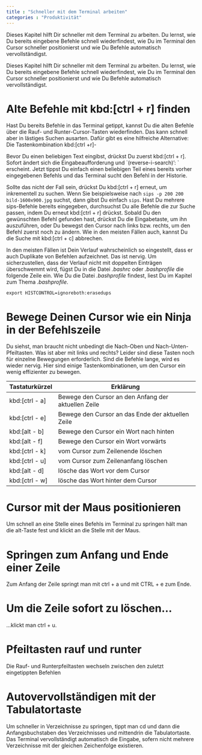 ```yaml
---
title : "Schneller mit dem Terminal arbeiten"
categories : "Produktivität"
---
```

Dieses Kapitel hilft Dir schneller mit dem Terminal zu arbeiten. Du lernst, wie Du bereits eingebene Befehle schnell wiederfindest, wie Du im Terminal den
Cursor schneller positionierst und wie Du Befehle automatisch vervollständigst.

Dieses Kapitel hilft Dir schneller mit dem Terminal zu arbeiten. Du
lernst, wie Du bereits eingebene Befehle schnell wiederfindest, wie Du
im Terminal den Cursor schneller positionierst und wie Du Befehle
automatisch vervollständigst.

# Alte Befehle mit kbd:\[ctrl + r\] finden

Hast Du bereits Befehle in das Terminal getippt, kannst Du die alten
Befehle über die Rauf- und Runter-Cursor-Tasten wiederfinden. Das kann
schnell aber in lästiges Suchen ausarten. Dafür gibt es eine hilfreiche
Alternative: Die Tastenkombination kbd:\[ctrl +r\]-

Bevor Du einen beliebigen Text eingibst, drückst Du zuerst kbd:\[ctrl +
r\]. Sofort ändert sich die Eingabeaufforderung und
\`(reverse-i-search)’: \` erscheint. Jetzt tippst Du einfach einen
beliebigen Teil eines bereits vorher eingegebenen Befehls und das
Terminal sucht den Befehl in der Historie.

Sollte das nicht der Fall sein, drückst Du kbd:\[ctrl + r\] erneut, um
inkrementell zu suchen. Wenn Sie beispielsweise nach `sips -p 200 200
bild-1600x900.jpg` suchst, dann gibst Du einfach `sips`. Hast Du mehrere
sips-Befehle bereits eingegeben, durchsuchst Du alle Befehle die zur
Suche passen, indem Du erneut kbd:\[ctrl + r\] drückst. Sobald Du den
gewünschten Befehl gefunden hast, drückst Du die Eingabetaste, um ihn
auszuführen, oder Du bewegst den Cursor nach links bzw. rechts, um den
Befehl zuerst noch zu ändern. Wie in den meisten Fällen auch, kannst Du
die Suche mit kbd:\[ctrl + c\] abbrechen.

In den meisten Fällen ist Dein Verlauf wahrscheinlich so eingestellt,
dass er auch Duplikate von Befehlen aufzeichnet. Das ist nervig. Um
sicherzustellen, dass der Verlauf nicht mit doppelten Einträgen
überschwemmt wird, fügst Du in die Datei *.bashrc* oder *.bashprofile*
die folgende Zeile ein. Wie Du die Datei *.bashprofile* findest, liest
Du im Kapitel zum Thema *.bashprofile*.

    export HISTCONTROL=ignoreboth:erasedups

# Bewege Deinen Cursor wie ein Ninja in der Befehlszeile

Du siehst, man braucht nicht unbedingt die Nach-Oben und
Nach-Unten-Pfeiltasten. Was ist aber mit links und rechts? Leider sind
diese Tasten noch für einzelne Bewegungen erforderlich. Sind die Befehle
lange, wird es wieder nervig. Hier sind einige Tastenkombinationen, um
den Cursor ein wenig effizienter zu
bewegen.

| Tastaturkürzel   | Erklärung                                           |
| ---------------- | --------------------------------------------------- |
| kbd:\[ctrl - a\] | Bewege den Cursor an den Anfang der aktuellen Zeile |
| kbd:\[ctrl - e\] | Bewege den Cursor an das Ende der aktuellen Zeile   |
| kbd:\[alt - b\]  | Bewege den Cursor ein Wort nach hinten              |
| kbd:\[alt - f\]  | Bewege den Cursor ein Wort vorwärts                 |
| kbd:\[ctrl - k\] | vom Cursor zum Zeilenende löschen                   |
| kbd:\[ctrl - u\] | vom Cursor zum Zeilenanfang löschen                 |
| kbd:\[alt - d\]  | lösche das Wort vor dem Cursor                      |
| kbd:\[ctrl - w\] | lösche das Wort hinter dem Cursor                   |

# Cursor mit der Maus positionieren

Um schnell an eine Stelle eines Befehls im Terminal zu springen hält man
die alt-Taste fest und klickt an die Stelle mit der Maus.

# Springen zum Anfang und Ende einer Zeile

Zum Anfang der Zeile springt man mit ctrl + a und mit CTRL + e zum Ende.

# Um die Zeile sofort zu löschen…

…klickt man ctrl + u.

# Pfeiltasten rauf und runter

Die Rauf- und Runterpfeiltasten wechseln zwischen den zuletzt
eingetippten Befehlen

# Autovervollständigen mit der Tabulatortaste

Um schneller in Verzeichnisse zu springen, tippt man cd und dann die
Anfangsbuchstaben des Verzeichnisses und mittendrin die Tabulatortaste.
Das Terminal vervollständigt automatisch die Eingabe, sofern nicht
mehrere Verzeichnisse mit der gleichen Zeichenfolge existieren.
